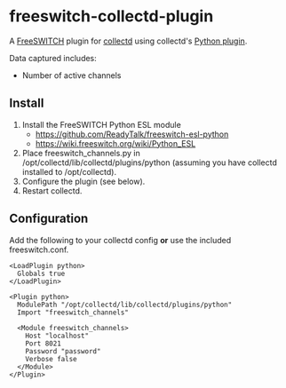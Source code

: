 freeswitch-collectd-plugin
==========================

A [FreeSWITCH](http://www.freeswitch.org/) plugin for [collectd](http://collectd.org) using collectd's [Python plugin](http://collectd.org/documentation/manpages/collectd-python.5.shtml).

Data captured includes:

 * Number of active channels

Install
-------
 1. Install the FreeSWITCH Python ESL module 
     - https://github.com/ReadyTalk/freeswitch-esl-python
     - https://wiki.freeswitch.org/wiki/Python_ESL 
 2. Place freeswitch_channels.py in /opt/collectd/lib/collectd/plugins/python (assuming you have collectd installed to /opt/collectd).
 3. Configure the plugin (see below).
 4. Restart collectd.

Configuration
-------------
Add the following to your collectd config **or** use the included freeswitch.conf.

    <LoadPlugin python>
      Globals true
    </LoadPlugin>
    
    <Plugin python>
      ModulePath "/opt/collectd/lib/collectd/plugins/python"
      Import "freeswitch_channels"
    
      <Module freeswitch_channels>
        Host "localhost"
        Port 8021
        Password "password"
        Verbose false
      </Module>
    </Plugin>
